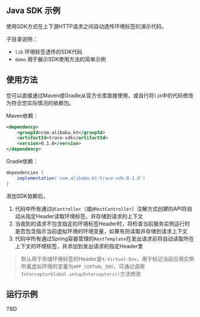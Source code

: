 Java SDK 示例
---

使用SDK方式在上下游HTTP请求之间自动透传环境标签的演示代码。

子目录说明：
- `lib` 环境标签透传的SDK代码
- `demo` 用于展示SDK使用方法的简单示例

## 使用方法

您可以直接通过Maven或Gradle从官方仓库直接使用，或自行将`lib`中的代码修改为符合您实际情况的依赖包。

Maven依赖：

```xml
<dependency>
    <groupId>com.alibaba.kt</groupId>
    <artifactId>trace-sdk</artifactId>
    <version>0.1.0</version>
</dependency>
```

Gradle依赖：

```groovy
dependencies {
    implementation('com.alibaba.kt:trace-sdk:0.1.0')
}
```

添加SDK依赖后，
1. 代码中所有通过`@Controller`（或`@RestController`）注解方式创建的API将自动从指定Header读取环境标签，并存储到请求的上下文
2. 当收到的请求不包含指定的环境标签Header时，将检查当前服务实例运行时是否包含指示当前虚拟环境的环境变量，如果有则读取并存储到请求上下文
3. 代码中所有通过Spring容器管理的`RestTemplate`在发出请求前将自动读取所在上下文的环境标签，并添加到发出请求的指定Header里

> 默认用于存储环境标签的Header是`X-Virtual-Env`，用于标记当前应用实例所属虚拟环境的变量为`APP_VIRTUAL_ENV`，可通过调用`InterceptorGlobal.setupInterceptors()`方法修改

## 运行示例

TBD